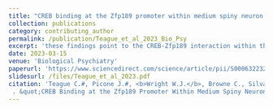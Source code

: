 ```yaml
---
title: "CREB binding at the Zfp189 promoter within medium spiny neuron subtypes differentially regulates behavioral and physiological adaptations over the course of cocaine use"
collection: publications
category: contributing_author
permalink: /publication/Teague_et_al_2023_Bio_Psy
excerpt: 'these findings point to the CREB-Zfp189 interaction within the NAc Drd2+ neurons as a molecular signature of chronic cocaine use that is causal in counteracting the reinforcing effects of cocaine.'
date: 2023-03-15
venue: 'Biological Psychiatry'
paperurl: 'https://www.sciencedirect.com/science/article/pii/S0006322322014780'
slidesurl: /files/Teague_et_al_2023.pdf
citation: 'Teague C.#, Picone J.#, <b>Wright W.J.</b>, Browne C., Silva G., Futamura R., Minier-Toribio A., Estill M., Ramakrishnan A., Martinez-Rivera F., Godino A., Parise E., Schmidt, K.H., Pulido, N.V., Lorsch Z., Hyun Kim J., Shen L., Neve R., Dong Y., Nestler E., Hamilton, PJ. (2023) 
 . &quot;CREB Binding at the Zfp189 Promoter Within Medium Spiny Neuron Subtypes Differentially Regulates Behavioral and Physiological Adaptations Over the Course of Cocaine Use.&quot; <b><i>Biological Psychiatry</i></b>. 6(15).'
---
```


